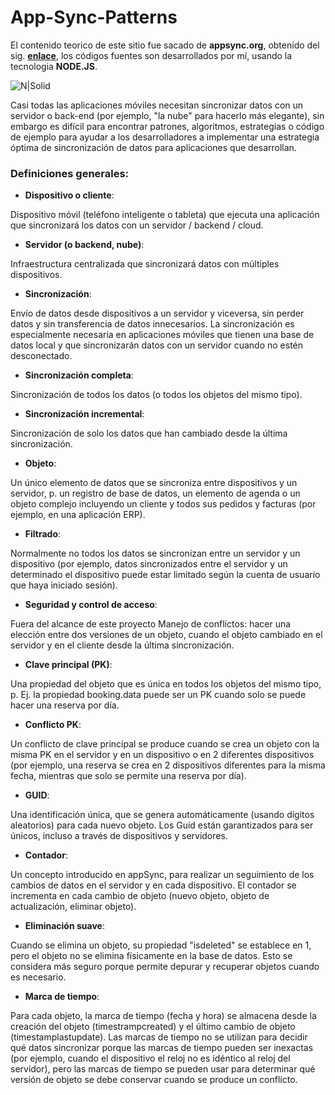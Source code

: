 # App-Sync-Patterns
El contenido teorico de este sitio fue sacado de **appsync.org**, obtenido del sig. **[enlace]**, los códigos fuentes son desarrollados por mí, usando la tecnologia **NODE.JS**.

[enlace]:https://www.slideshare.net/nikonelissen/appsyncorg-opensource-patterns-and-code-for-data-synchronization-in-mobile-apps

![N|Solid](http://damiancipolat.com/webFiles/appsync.png)

Casi todas las aplicaciones móviles necesitan sincronizar datos con un servidor o back-end (por ejemplo, "la nube" para hacerlo más elegante), sin embargo es difícil para encontrar patrones, algoritmos, estrategias o código de ejemplo para ayudar a los desarrolladores a implementar una estrategia óptima de sincronización de datos para aplicaciones que desarrollan.

### Definiciones generales:

- **Dispositivo o cliente**:

Dispositivo móvil (teléfono inteligente o tableta) que ejecuta una aplicación que sincronizará los datos con un servidor / backend / cloud.
- **Servidor (o backend, nube)**:

Infraestructura centralizada que sincronizará datos con múltiples dispositivos.

- **Sincronización**: 

Envío de datos desde dispositivos a un servidor y viceversa, sin perder datos y sin transferencia de datos innecesarios. La sincronización es especialmente necesaria en aplicaciones móviles que tienen una base de datos local y que sincronizarán datos con un servidor cuando no estén desconectado.

- **Sincronización completa**: 

Sincronización de todos los datos (o todos los objetos del mismo tipo).

- **Sincronización incremental**: 

Sincronización de solo los datos que han cambiado desde la última sincronización.

- **Objeto**: 

Un único elemento de datos que se sincroniza entre dispositivos y un servidor, p. un registro de base de datos, un elemento de agenda o un objeto complejo incluyendo un cliente y todos sus pedidos y facturas (por ejemplo, en una aplicación ERP).

- **Filtrado**: 

Normalmente no todos los datos se sincronizan entre un servidor y un dispositivo (por ejemplo, datos sincronizados entre el servidor y un determinado el dispositivo puede estar limitado según la cuenta de usuario que haya iniciado sesión).

- **Seguridad y control de acceso**:

Fuera del alcance de este proyecto Manejo de conflictos: hacer una elección entre dos versiones de un objeto, cuando el objeto cambiado en el servidor y en el cliente desde la última sincronización.

- **Clave principal (PK)**:

Una propiedad del objeto que es única en todos los objetos del mismo tipo, p. Ej. la propiedad booking.data puede ser un PK cuando solo se puede hacer una reserva por día.

- **Conflicto PK**: 

Un conflicto de clave principal se produce cuando se crea un objeto con la misma PK en el servidor y en un dispositivo o en 2 diferentes dispositivos (por ejemplo, una reserva se crea en 2 dispositivos diferentes para la misma fecha, mientras que solo se permite una reserva por día).

- **GUID**: 

Una identificación única, que se genera automáticamente (usando dígitos aleatorios) para cada nuevo objeto. Los Guid están garantizados para ser únicos, incluso a través de dispositivos y servidores.

- **Contador**: 

Un concepto introducido en appSync, para realizar un seguimiento de los cambios de datos en el servidor y en cada dispositivo. El contador se incrementa en cada cambio de objeto (nuevo objeto, objeto de actualización, eliminar objeto).

- **Eliminación suave**: 

Cuando se elimina un objeto, su propiedad "isdeleted" se establece en 1, pero el objeto no se elimina físicamente en la base de datos. Esto se considera más seguro porque permite depurar y recuperar objetos cuando es necesario.

- **Marca de tiempo**: 

Para cada objeto, la marca de tiempo (fecha y hora) se almacena desde la creación del objeto (timestrampcreated) y el último cambio de objeto (timestamplastupdate). Las marcas de tiempo no se utilizan para decidir qué datos sincronizar porque las marcas de tiempo pueden ser inexactas (por ejemplo, cuando el dispositivo el reloj no es idéntico al reloj del servidor), pero las marcas de tiempo se pueden usar para determinar qué versión de objeto se debe conservar cuando se produce un conflicto.
